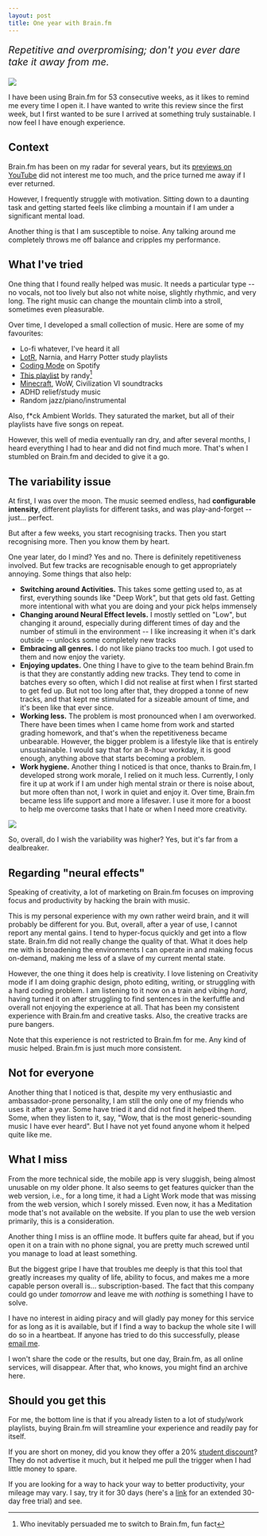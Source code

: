 ```yaml
---
layout: post
title: One year with Brain.fm
---
```


_<p style="font-size: 1.414em">Repetitive and overpromising; don't you ever dare take it away from me.</p>_

![](/assets/img/brain-fm/streak.png)


I have been using Brain.fm for 53 consecutive weeks, as it likes to remind me every time I open it. I have wanted to write this review since the first week, but I first wanted to be sure I arrived at something truly sustainable. I now feel I have enough experience. 

## Context

Brain.fm has been on my radar for several years, but its [previews on YouTube][yt] did not interest me too much, and the price turned me away if I ever returned.

However, I frequently struggle with motivation. Sitting down to a daunting task and getting started feels like climbing a mountain if I am under a significant mental load.

Another thing is that I am susceptible to noise. Any talking around me completely throws me off balance and cripples my performance.

## What I've tried

One thing that I found really helped was music. It needs a particular type -- no vocals, not too lively but also not white noise, slightly rhythmic, and very long. The right music can change the mountain climb into a stroll, sometimes even pleasurable.

Over time, I developed a small collection of music. Here are some of my favourites:

- Lo-fi whatever, I've heard it all
- [LotR][lotr-mix], Narnia, and Harry Potter study playlists
- [Coding Mode][spotify-coding-mode] on Spotify
- [This playlist][spotify-randy] by randy[^randy]
- [Minecraft][minecraft-mix], WoW, Civilization VI soundtracks
- ADHD relief/study music
- Random jazz/piano/instrumental

[lotr-mix]: https://www.youtube.com/watch?v=Gz8LFEf1MUQ
[spotify-coding-mode]: https://open.spotify.com/playlist/37i9dQZF1DX5trt9i14X7j?si=a2a41ed8a91c4cda
[spotify-randy]: https://open.spotify.com/playlist/4pB5c5pquPCFlb8BSEf3Dj
[minecraft-mix]: https://www.youtube.com/watch?v=Pa_s7ogtokM

[^randy]: Who inevitably persuaded me to switch to Brain.fm, fun fact

Also, f*ck Ambient Worlds. They saturated the market, but all of their playlists have five songs on repeat.

However, this well of media eventually ran dry, and after several months, I heard everything I had to hear and did not find much more. That's when I stumbled on Brain.fm and decided to give it a go.

## The variability issue

At first, I was over the moon. The music seemed endless, had **configurable intensity**, different playlists for different tasks, and was play-and-forget -- just… perfect.

But after a few weeks, you start recognising tracks. Then you start recognising more. Then you know them by heart.

One year later, do I mind? Yes and no. There is definitely repetitiveness involved. But few tracks are recognisable enough to get appropriately annoying. Some things that also help:

- **Switching around Activities.** This takes some getting used to, as at first, everything sounds like "Deep Work", but that gets old fast. Getting more intentional with what you are doing and your pick helps immensely
- **Changing around Neural Effect levels.** I mostly settled on "Low", but changing it around, especially during different times of day and the number of stimuli in the environment -- I like increasing it when it's dark outside -- unlocks some completely new tracks
- **Embracing all genres.** I do not like piano tracks too much. I got used to them and now enjoy the variety.
- **Enjoying updates.** One thing I have to give to the team behind Brain.fm is that they are constantly adding new tracks. They tend to come in batches every so often, which I did not realise at first when I first started to get fed up. But not too long after that, they dropped a tonne of new tracks, and that kept me stimulated for a sizeable amount of time, and it's been like that ever since.
- **Working less.** The problem is most pronounced when I am overworked. There have been times when I came home from work and started grading homework, and that's when the repetitiveness became unbearable. However, the bigger problem is a lifestyle like that is entirely unsustainable. I would say that for an 8-hour workday, it is good enough, anything above that starts becoming a problem.
- **Work hygiene.** Another thing I noticed is that once, thanks to Brain.fm, I developed strong work morale, I relied on it much less. Currently, I only fire it up at work if I am under high mental strain or there is noise about, but more often than not, I work in quiet and enjoy it. Over time, Brain.fm became less life support and more a lifesaver. I use it more for a boost to help me overcome tasks that I hate or when I need more creativity.

![](/assets/img/brain-fm/activities.png)

So, overall, do I wish the variability was higher? Yes, but it's far from a dealbreaker.

## Regarding "neural effects"

Speaking of creativity, a lot of marketing on Brain.fm focuses on improving focus and productivity by hacking the brain with music.

This is my personal experience with my own rather weird brain, and it will probably be different for you. But, overall, after a year of use, I cannot report any mental gains. I tend to hyper-focus quickly and get into a flow state. Brain.fm did not really change the quality of that. What it does help me with is broadening the environments I can operate in and making focus on-demand, making me less of a slave of my current mental state.

However, the one thing it does help is creativity. I love listening on Creativity mode if I am doing graphic design, photo editing, writing, or struggling with a hard coding problem. I am listening to it now on a train and vibing _hard_, having turned it on after struggling to find sentences in the kerfuffle and overall not enjoying the experience at all. That has been my consistent experience with Brain.fm and creative tasks. Also, the creative tracks are pure bangers.

Note that this experience is not restricted to Brain.fm for me. Any kind of music helped. Brain.fm is just much more consistent.

## Not for everyone

Another thing that I noticed is that, despite my very enthusiastic and ambassador-prone personality, I am still the only one of my friends who uses it after a year. Some have tried it and did not find it helped them. Some, when they listen to it, say, "Wow, that is the most generic-sounding music I have ever heard". But I have not yet found anyone whom it helped quite like me.

## What I miss

From the more technical side, the mobile app is very sluggish, being almost unusable on my older phone. It also seems to get features quicker than the web version, i.e., for a long time, it had a Light Work mode that was missing from the web version, which I sorely missed. Even now, it has a Meditation mode that's not available on the website. If you plan to use the web version primarily, this is a consideration.

Another thing I miss is an offline mode. It buffers quite far ahead, but if you open it on a train with no phone signal, you are pretty much screwed until you manage to load at least something.

But the biggest gripe I have that troubles me deeply is that this tool that greatly increases my quality of life, ability to focus, and makes me a more capable person overall is… subscription-based. The fact that this company could go under _tomorrow_ and leave me with _nothing_ is something I have to solve.

I have no interest in aiding piracy and will gladly pay money for this service for as long as it is available, but if I find a way to backup the whole site I will do so in a heartbeat. If anyone has tried to do this successfully, please [email me][email].

I won't share the code or the results, but one day, Brain.fm, as all online services, will disappear. After that, who knows, you might find an archive here.

[email]: mailto:jurf.rl14w@aleeas.com

## Should you get this

For me, the bottom line is that if you already listen to a lot of study/work playlists, buying Brain.fm will streamline your experience and readily pay for itself.

If you are short on money, did you know they offer a 20% [student discount][student-discount]? They do not advertise it much, but it helped me pull the trigger when I had little money to spare.

If you are looking for a way to hack your way to better productivity, your mileage may vary. I say, try it for 30 days (here's a [link][trial] for an extended 30-day free trial) and see.


[yt]: https://www.youtube.com/channel/UC45Wdr3wPy1qR2WLUCTsFKg
[student-discount]: https://brainfm.helpscoutdocs.com/article/30-memberships-options
[trial]: https://my.brain.fm/payment?extended_promo=30&utm_source=referafriend